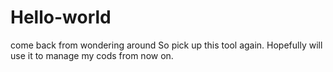 # Hello-world
come back from wondering around
So pick up this tool again. Hopefully will use it to manage my cods from now on. 

